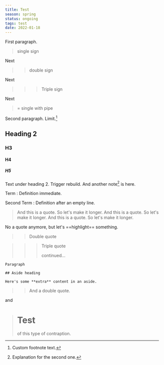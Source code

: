 ```yaml
---
title: Test
season: spring
status: ongoing
tags: test
date: 2022-01-18
---
```


First paragraph.

> single sign

Next

>> double sign

Next

>>> Triple sign

Next

>= single with pipe

Second paragraph. Limit.[^custom]

[^custom]: Custom footnote text.

## Heading 2

### H3

#### H4

##### H5

Text under heading 2. Trigger rebuild. And another note[^note] is here.

[^note]: Explanation for the second one.

Term
:  Definition immediate.

Second Term
:  Definition after an empty line.

> And this is a quote. So let's make it longer. And this is a quote. So let's make it longer. And this is a quote. So let's make it longer.

No a quote anymore, but let's ==highlight== something.


>> Double quote

>>> Triple quote
>>>
>>> continued...

<aside markdown="1">

	Paragraph

	## Aside heading

	Here's some **extra** content in an aside.

</aside>

>> And a double quote.

and

> # Test
>  of this type of contraption.
